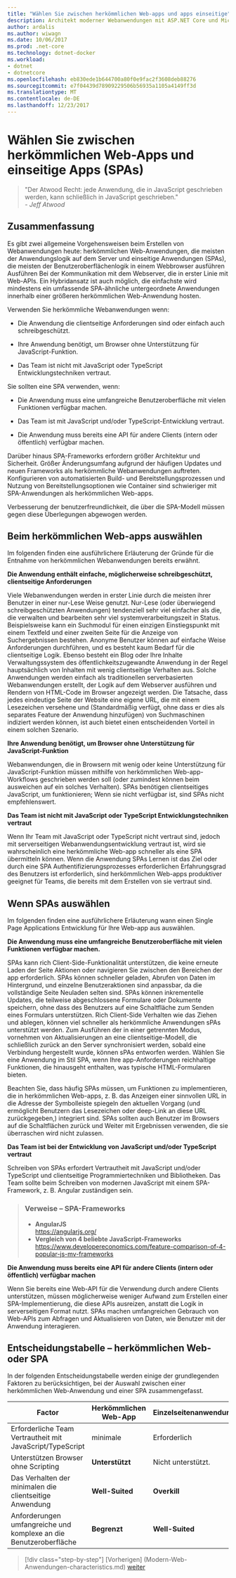 ```yaml
---
title: "Wählen Sie zwischen herkömmlichen Web-apps und apps einseitige"
description: Architekt moderner Webanwendungen mit ASP.NET Core und Microsoft Azure
author: ardalis
ms.author: wiwagn
ms.date: 10/06/2017
ms.prod: .net-core
ms.technology: dotnet-docker
ms.workload:
- dotnet
- dotnetcore
ms.openlocfilehash: eb830ede1b644700a80f0e9fac2f3608deb88276
ms.sourcegitcommit: e7f04439d78909229506b56935a1105a4149ff3d
ms.translationtype: MT
ms.contentlocale: de-DE
ms.lasthandoff: 12/23/2017
---
```

# <a name="choose-between-traditional-web-apps-and-single-page-apps-spas"></a>Wählen Sie zwischen herkömmlichen Web-Apps und einseitige Apps (SPAs)

> "Der Atwood Recht: jede Anwendung, die in JavaScript geschrieben werden, kann schließlich in JavaScript geschrieben."  
> _\- Jeff Atwood_

## <a name="summary"></a>Zusammenfassung

Es gibt zwei allgemeine Vorgehensweisen beim Erstellen von Webanwendungen heute: herkömmlichen Web-Anwendungen, die meisten der Anwendungslogik auf dem Server und einseitige Anwendungen (SPAs), die meisten der Benutzeroberflächenlogik in einem Webbrowser ausführen Ausführen Bei der Kommunikation mit dem Webserver, die in erster Linie mit Web-APIs. Ein Hybridansatz ist auch möglich, die einfachste wird mindestens ein umfassende SPA-ähnliche untergeordnete Anwendungen innerhalb einer größeren herkömmlichen Web-Anwendung hosten.

Verwenden Sie herkömmliche Webanwendungen wenn:

-   Die Anwendung die clientseitige Anforderungen sind oder einfach auch schreibgeschützt.

-   Ihre Anwendung benötigt, um Browser ohne Unterstützung für JavaScript-Funktion.

-   Das Team ist nicht mit JavaScript oder TypeScript Entwicklungstechniken vertraut.

Sie sollten eine SPA verwenden, wenn:

-   Die Anwendung muss eine umfangreiche Benutzeroberfläche mit vielen Funktionen verfügbar machen.

-   Das Team ist mit JavaScript und/oder TypeScript-Entwicklung vertraut.

-   Die Anwendung muss bereits eine API für andere Clients (intern oder öffentlich) verfügbar machen.

Darüber hinaus SPA-Frameworks erfordern größer Architektur und Sicherheit. Größer Änderungsumfang aufgrund der häufigen Updates und neuen Frameworks als herkömmliche Webanwendungen auftreten. Konfigurieren von automatisierten Build- und Bereitstellungsprozessen und Nutzung von Bereitstellungsoptionen wie Container sind schwieriger mit SPA-Anwendungen als herkömmlichen Web-apps.

Verbesserung der benutzerfreundlichkeit, die über die SPA-Modell müssen gegen diese Überlegungen abgewogen werden.

## <a name="when-to-choose-traditional-web-apps"></a>Beim herkömmlichen Web-apps auswählen

Im folgenden finden eine ausführlichere Erläuterung der Gründe für die Entnahme von herkömmlichen Webanwendungen bereits erwähnt.

**Die Anwendung enthält einfache, möglicherweise schreibgeschützt, clientseitige Anforderungen**

Viele Webanwendungen werden in erster Linie durch die meisten ihrer Benutzer in einer nur-Lese Weise genutzt. Nur-Lese (oder überwiegend schreibgeschützten Anwendungen) tendenziell sehr viel einfacher als die, die verwalten und bearbeiten sehr viel systemverarbeitungszeit in Status. Beispielsweise kann ein Suchmodul für einen einzigen Einstiegspunkt mit einem Textfeld und einer zweiten Seite für die Anzeige von Suchergebnissen bestehen. Anonyme Benutzer können auf einfache Weise Anforderungen durchführen, und es besteht kaum Bedarf für die clientseitige Logik. Ebenso besteht ein Blog oder Ihre Inhalte Verwaltungssystem des öffentlichkeitszugewandte Anwendung in der Regel hauptsächlich von Inhalten mit wenig clientseitige Verhalten aus. Solche Anwendungen werden einfach als traditionellen serverbasierten Webanwendungen erstellt, der Logik auf dem Webserver ausführen und Rendern von HTML-Code im Browser angezeigt werden. Die Tatsache, dass jedes eindeutige Seite der Website eine eigene URL, die mit einem Lesezeichen versehene und (Standardmäßig verfügt, ohne dass er dies als separates Feature der Anwendung hinzufügen) von Suchmaschinen indiziert werden können, ist auch bietet einen entscheidenden Vorteil in einem solchen Szenario.

**Ihre Anwendung benötigt, um Browser ohne Unterstützung für JavaScript-Funktion**

Webanwendungen, die in Browsern mit wenig oder keine Unterstützung für JavaScript-Funktion müssen mithilfe von herkömmlichen Web-app-Workflows geschrieben werden soll (oder zumindest können beim ausweichen auf ein solches Verhalten). SPAs benötigen clientseitiges JavaScript, um funktionieren; Wenn sie nicht verfügbar ist, sind SPAs nicht empfehlenswert.

**Das Team ist nicht mit JavaScript oder TypeScript Entwicklungstechniken vertraut**

Wenn Ihr Team mit JavaScript oder TypeScript nicht vertraut sind, jedoch mit serverseitigen Webanwendungsentwicklung vertraut ist, wird sie wahrscheinlich eine herkömmliche Web-app schneller als eine SPA übermitteln können. Wenn die Anwendung SPAs Lernen ist das Ziel oder durch eine SPA Authentifizierungsprozesses erforderlichen Erfahrungsgrad des Benutzers ist erforderlich, sind herkömmlichen Web-apps produktiver geeignet für Teams, die bereits mit dem Erstellen von sie vertraut sind.

## <a name="when-to-choose-spas"></a>Wenn SPAs auswählen

Im folgenden finden eine ausführlichere Erläuterung wann einen Single Page Applications Entwicklung für Ihre Web-app aus auswählen.

**Die Anwendung muss eine umfangreiche Benutzeroberfläche mit vielen Funktionen verfügbar machen.**

SPAs kann rich Client-Side-Funktionalität unterstützen, die keine erneute Laden der Seite Aktionen oder navigieren Sie zwischen den Bereichen der app erforderlich. SPAs können schneller geladen, Abrufen von Daten im Hintergrund, und einzelne Benutzeraktionen sind anpassbar, da die vollständige Seite Neuladen selten sind. SPAs können inkrementelle Updates, die teilweise abgeschlossene Formulare oder Dokumente speichern, ohne dass des Benutzers auf eine Schaltfläche zum Senden eines Formulars unterstützen. Rich Client-Side Verhalten wie das Ziehen und ablegen, können viel schneller als herkömmliche Anwendungen sPAs unterstützt werden. Zum Ausführen der in einer getrennten Modus, vornehmen von Aktualisierungen an eine clientseitige-Modell, die schließlich zurück an den Server synchronisiert werden, sobald eine Verbindung hergestellt wurde, können sPAs entworfen werden. Wählen Sie eine Anwendung im Stil SPA, wenn Ihre app-Anforderungen reichhaltige Funktionen, die hinausgeht enthalten, was typische HTML-Formularen bieten.

Beachten Sie, dass häufig SPAs müssen, um Funktionen zu implementieren, die in herkömmlichen Web-apps, z. B. das Anzeigen einer sinnvollen URL in die Adresse der Symbolleiste spiegeln den aktuellen Vorgang (und ermöglicht Benutzern das Lesezeichen oder deep-Link an diese URL zurückgegeben,) integriert sind. SPAs sollten auch Benutzer im Browsers auf die Schaltflächen zurück und Weiter mit Ergebnissen verwenden, die sie überraschen wird nicht zulassen.

**Das Team ist bei der Entwicklung von JavaScript und/oder TypeScript vertraut**

Schreiben von SPAs erfordert Vertrautheit mit JavaScript und/oder TypeScript und clientseitige Programmiertechniken und Bibliotheken. Das Team sollte beim Schreiben von modernen JavaScript mit einem SPA-Framework, z. B. Angular zuständigen sein.

> ### <a name="references--spa-frameworks"></a>Verweise – SPA-Frameworks
> - **AngularJS**  
> <https://angularjs.org/>
> - **Vergleich von 4 beliebte JavaScript-Frameworks**  
> <https://www.developereconomics.com/feature-comparison-of-4-popular-js-mv-frameworks>

**Die Anwendung muss bereits eine API für andere Clients (intern oder öffentlich) verfügbar machen**

Wenn Sie bereits eine Web-API für die Verwendung durch andere Clients unterstützen, müssen möglicherweise weniger Aufwand zum Erstellen einer SPA-Implementierung, die diese APIs ausreizen, anstatt die Logik in serverseitigen Format nutzt. SPAs machen umfangreichen Gebrauch von Web-APIs zum Abfragen und Aktualisieren von Daten, wie Benutzer mit der Anwendung interagieren.

## <a name="decision-table--traditional-web-or-spa"></a>Entscheidungstabelle – herkömmlichen Web- oder SPA

In der folgenden Entscheidungstabelle werden einige der grundlegenden Faktoren zu berücksichtigen, bei der Auswahl zwischen einer herkömmlichen Web-Anwendung und einer SPA zusammengefasst.

  | **Factor** | **Herkömmlichen Web-App** | **Einzelseitenanwendung** |
  |---|---|---|
  | Erforderliche Team Vertrautheit mit JavaScript/TypeScript | minimale | Erforderlich |
  | Unterstützen Browser ohne Scripting | **Unterstützt** | Nicht unterstützt. |
  | Das Verhalten der minimalen die clientseitige Anwendung | **Well-Suited** | **Overkill** |
  | Anforderungen umfangreiche und komplexe an die Benutzeroberfläche | **Begrenzt** | **Well-Suited** |

>[!div class="step-by-step"]
[Vorherigen] (Modern-Web-Anwendungen-characteristics.md) [weiter](architectural-principles.md)
